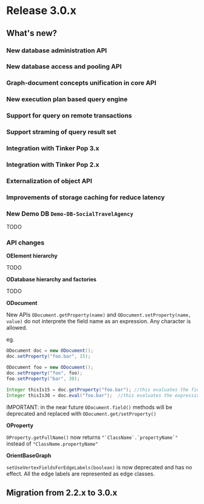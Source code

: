 # Release 3.0.x

## What's new?

### New database administration API

### New database access and pooling API

### Graph-document concepts unification in core API

### New execution plan based query engine

### Support for query on remote transactions

### Support straming of query result set

### Integration with Tinker Pop 3.x

### Integration with Tinker Pop 2.x

### Externalization of object API

### Improvements of storage caching for reduce latency


### New Demo DB `Demo-DB-SocialTravelAgency`

TODO

### API changes

**OElement hierarchy**

TODO

**ODatabase hierarchy and factories**

TODO

**ODocument**

New APIs `ODocument.getProperty(name)` and `ODocument.setProperty(name, value)`  do not interprete the field name as an expression. 
Any character is allowed.

eg.

```java
ODocument doc = new ODocument();
doc.setProperty("foo.bar", 15); 

ODocument foo = new ODocument();
doc.setProperty("foo", foo);
foo.setProperty("bar", 30);

Integer thisIs15 = doc.getProperty("foo.bar"); //this evaluates the field whose name is `foo.bar`
Integer thisIs30 = doc.eval("foo.bar");  //this evaluates the expression `foo`.`bar`

```

IMPORTANT: in the near future `ODocument.field()` methods will be deprecated and replaced with `ODocument.get/setProperty()`


**OProperty**

`OProperty.getFullName()` now returns ``` "`ClassName`.`propertyName`" ``` instead of ```"ClassName.propertyName"```


**OrientBaseGraph**

`setUseVertexFieldsForEdgeLabels(boolean)` is now deprecated and has no effect. All the edge labels are represented as edge classes.


## Migration from 2.2.x to 3.0.x
